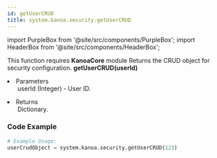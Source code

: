 ```yaml
---
id: getUserCRUD
title: system.kanoa.security.getUserCRUD
---
```


import PurpleBox from '@site/src/components/PurpleBox';
import HeaderBox from '@site/src/components/HeaderBox';

<PurpleBox>This function requires <b>KanoaCore</b> module</PurpleBox>
<HeaderBox header="Description">Returns the CRUD object for security configuration.</HeaderBox>
<HeaderBox header="Syntax">
    <b>getUserCRUD(userId)</b>
    <li>Parameters <br />
        <ul>userId (Integer) - User ID.</ul>
    </li>
    <li>Returns <br />
        <ul>Dictionary.</ul>
    </li>
</HeaderBox>

### Code Example

```python
# Example Usage:
userCrudObject = system.kanoa.security.getUserCRUD(123)

